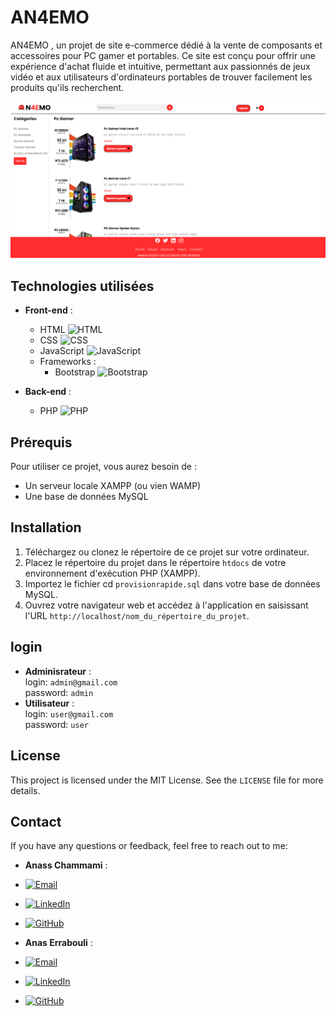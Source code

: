 # AN4EMO

AN4EMO , un projet de site e-commerce dédié à la vente de composants et accessoires pour PC gamer et portables. Ce site est conçu pour offrir une expérience d'achat fluide et intuitive, permettant aux passionnés de jeux vidéo et aux utilisateurs d'ordinateurs portables de trouver facilement les produits qu'ils recherchent.

![Capture d'écran de l'application](images/screenshot.png)

## Technologies utilisées

- **Front-end** :
  - HTML ![HTML](https://img.shields.io/badge/HTML-5-orange)
  - CSS ![CSS](https://img.shields.io/badge/CSS-3-blue)
  - JavaScript ![JavaScript](https://img.shields.io/badge/JavaScript-ES6-yellow)
  - Frameworks : 
    - Bootstrap ![Bootstrap](https://img.shields.io/badge/Bootstrap-5-purple)

- **Back-end** :
  - PHP ![PHP](https://img.shields.io/badge/PHP-8.0-blue)

## Prérequis
Pour utiliser ce projet, vous aurez besoin de :

- Un serveur locale XAMPP (ou vien WAMP)
- Une base de données MySQL

## Installation
1. Téléchargez ou clonez le répertoire de ce projet sur votre ordinateur.
2. Placez le répertoire du projet dans le répertoire `htdocs` de votre environnement d'exécution PHP (XAMPP).
3. Importez le fichier cd `provisionrapide.sql` dans votre base de données MySQL.
4. Ouvrez votre navigateur web et accédez à l'application en saisissant l'URL `http://localhost/nom_du_répertoire_du_projet`.

## login
- **Adminisrateur** :<br>
    login: `admin@gmail.com`<br>
    password: `admin`
- **Utilisateur** :<br>
    login: `user@gmail.com`<br>
    password: `user`   

## License
This project is licensed under the MIT License. See the `LICENSE` file for more details.

## Contact
If you have any questions or feedback, feel free to reach out to me:
- **Anass Chammami** :
 - [![Email](https://img.shields.io/badge/Email-0078D4?style=for-the-badge&logo=gmail&logoColor=white)](mailto:anass.chammami@um5r.ac.ma)
 - [![LinkedIn](https://img.shields.io/badge/LinkedIn-0077B5?style=for-the-badge&logo=linkedin&logoColor=white)](https://www.linkedin.com/in/anass-chammami-78ab25304/)
 - [![GitHub](https://img.shields.io/badge/GitHub-100000?style=for-the-badge&logo=github&logoColor=white)](https://github.com/wh3sly)
   
- **Anas Errabouli** :
 - [![Email](https://img.shields.io/badge/Email-0078D4?style=for-the-badge&logo=gmail&logoColor=white)](mailto:anass.chammami@um5r.ac.ma)
 - [![LinkedIn](https://img.shields.io/badge/LinkedIn-0077B5?style=for-the-badge&logo=linkedin&logoColor=white)](https://www.linkedin.com/in/anass-chammami-78ab25304/)
 - [![GitHub](https://img.shields.io/badge/GitHub-100000?style=for-the-badge&logo=github&logoColor=white)](https://github.com/wh3sly)   


